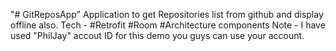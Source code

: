 "# GitReposApp" 
Application to get Repositories list from github and display offline also.
Tech - #Retrofit #Room #Architecture components
Note - I have used "PhilJay" accout ID for this demo you guys can use your account.
